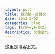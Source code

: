 ```yaml
---
layout: post
title: 我的第一篇博文
date: 2015-3-02
categories: blog
tags: [标签一,标签二]
description: 文章金句。
---
```


这里是博客正文。













